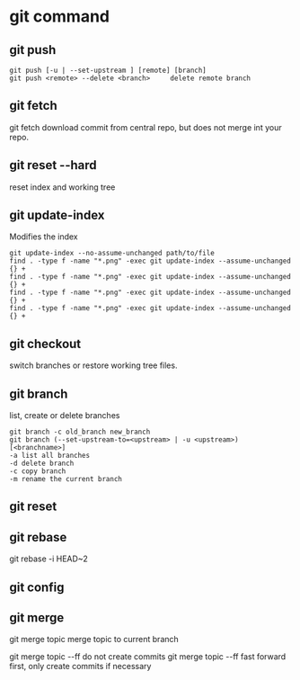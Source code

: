 # git command 

## git push 
```
git push [-u | --set-upstream ] [remote] [branch]
git push <remote> --delete <branch>     delete remote branch 
```

## git fetch

git fetch download commit from central repo, but does not merge int your repo.

## git reset --hard
reset index and working tree

## git update-index

Modifies the index

```
git update-index --no-assume-unchanged path/to/file
find . -type f -name "*.png" -exec git update-index --assume-unchanged {} +
find . -type f -name "*.png" -exec git update-index --assume-unchanged {} +
find . -type f -name "*.png" -exec git update-index --assume-unchanged {} +
find . -type f -name "*.png" -exec git update-index --assume-unchanged {} +
```

## git checkout

switch branches or restore working tree files.

## git branch
list, create or delete branches
```
git branch -c old_branch new_branch
git branch (--set-upstream-to=<upstream> | -u <upstream>) [<branchname>]
-a list all branches
-d delete branch
-c copy branch
-m rename the current branch
```

## git reset

## git rebase
git rebase -i HEAD~2   



## git config



## git merge


git merge topic merge topic to current branch

git merge topic --ff   do not create commits
git merge topic --ff   fast forward first, only create commits if necessary


